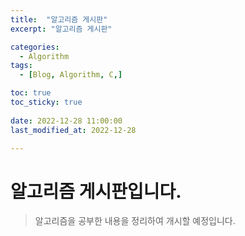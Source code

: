 ```yaml
---
title:  "알고리즘 게시판" 
excerpt: "알고리즘 게시판"

categories:
  - Algorithm
tags:
  - [Blog, Algorithm, C,]

toc: true
toc_sticky: true
 
date: 2022-12-28 11:00:00
last_modified_at: 2022-12-28

---
```



# 알고리즘 게시판입니다.
>알고리즘을 공부한 내용을 정리하여 개시할 예정입니다.
